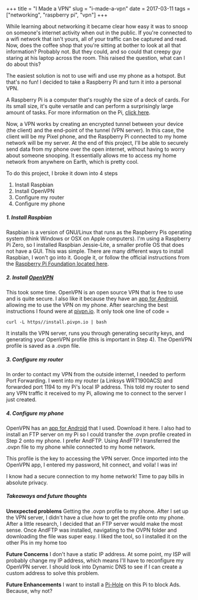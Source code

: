 +++
title = "I Made a VPN"
slug = "i-made-a-vpn"
date = 2017-03-11
tags = ["networking", "raspberry pi", "vpn"]
+++

While learning about networking it became clear how easy it was to snoop on someone's internet activity when out in the public. If you're connected to a wifi network that isn't yours, all of your traffic can be captured and read. Now, does the coffee shop that you're sitting at bother to look at all that information? Probably not. But they could, and so could that creepy guy staring at his laptop across the room. This raised the question, what can I do about this?

The easiest solution is not to use wifi and use my phone as a hotspot. But that's no fun! I decided to take a Raspberry Pi and turn it into a personal VPN.

A Raspberry Pi is a computer that's roughly the size of a deck of cards. For its small size, it's quite versatile and can perform a surprisingly large amount of tasks. For more information on the Pi, [click here](https//www.raspberrypi.org/).

Now, a VPN works by creating an encrypted tunnel between your device (the client) and the end-point of the tunnel (VPN server). In this case, the client will be my Pixel phone, and the Raspberry Pi connected to my home network will be my server. At the end of this project, I'll be able to securely send data from my phone over the open internet, without having to worry about someone snooping. It essentially allows me to access my home network from anywhere on Earth, which is pretty cool.

To do this project, I broke it down into 4 steps

1. Install Raspbian
2. Install OpenVPN
3. Configure my router
4. Configure my phone

##### 1. Install Raspbian

Raspbian is a version of GNU/Linux that runs as the Raspberry Pis operating system (think Windows or OSX on Apple computers). I'm using a Raspberry Pi Zero, so I installed Raspbian Jessie-Lite, a smaller profile OS that does not have a GUI. This was simple. There are many different ways to install Raspbian, I won't go into it. Google it, or follow the official instructions from the [Raspberry Pi Foundation located here](https//www.raspberrypi.org/).

##### 2. Install [OpenVPN](https//openvpn.net/)

This took some time. OpenVPN is an open source VPN that is free to use and is quite secure. I also like it because they have an [app for Android](https//play.google.com/store/apps/details?id=net.openvpn.openvpn/hl=en), allowing me to use the VPN on my phone. After searching the best instructions I found were at [pivpn.io](https//www.pivpn.io/). It only took one line of code =

    curl -L https//install.pivpn.io | bash

It installs the VPN server, runs you through generating security keys, and generating your OpenVPN profile (this is important in Step 4). The OpenVPN profile is saved as a .ovpn file.

##### 3. Configure my router

In order to contact my VPN from the outside internet, I needed to perform Port Forwarding. I went into my router (a Linksys WRT1900ACS) and forwarded port 1194 to my Pi's local IP address. This told my router to send any VPN traffic it received to my Pi, allowing me to connect to the server I just created.

##### 4. Configure my phone

OpenVPN has an [app for Android](https//play.google.com/store/apps/details?id=net.openvpn.openvpn/hl=en) that I used. Download it here. I also had to install an FTP server on my Pi so I could transfer the .ovpn profile created in Step 2 onto my phone. I prefer AndFTP. Using AndFTP I transferred the .ovpn file to my phone while connected to my home network.

This profile is the key to accessing the VPN server. Once imported into the OpenVPN app, I entered my password, hit connect, and voila! I was in!

I know had a secure connection to my home network! Time to pay bills in absolute privacy.

##### Takeaways and future thoughts

**Unexpected problems** Getting the .ovpn profile to my phone. After I set up the VPN server, I didn't have a clue how to get the profile onto my phone. After a little research, I decided that an FTP server would make the most sense. Once AndFTP was installed, navigating to the OVPN folder and downloading the file was super easy. I liked the tool, so I installed it on the other Pis in my home too

**Future Concerns** I don't have a static IP address. At some point, my ISP will probably change my IP address, which means I'll have to reconfigure my OpenVPN server. I should look into Dynamic DNS to see if I can create a custom address to solve this problem.

**Future Enhancements** I want to install a [Pi-Hole](https//pi-hole.net/) on this Pi to block Ads. Because, why not?
